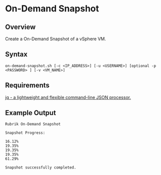 # On-Demand Snapshot

## Overview

Create a On-Demand Snapshot of a vSphere VM.

## Syntax

`on-demand-snapshot.sh [-c <IP_ADDRESS>] [-u <USERNAME>] [optional -p <PASSWORD> ] [-v <VM_NAME>]`

## Requirements

[jq - a lightweight and flexible command-line JSON processor.](https://stedolan.github.io/jq/download/)

## Example Output

```
Rubrik On-Demand Snapshot

Snapshot Progress:

16.12%
19.35%
19.35%
19.35%
61.29%

Snapshot successfully completed.
```
